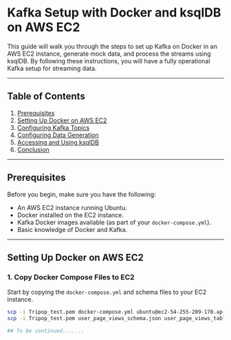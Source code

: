 # Kafka Setup with Docker and ksqlDB on AWS EC2

This guide will walk you through the steps to set up Kafka on Docker in an AWS EC2 instance, generate mock data, and process the streams using ksqlDB. By following these instructions, you will have a fully operational Kafka setup for streaming data.

---

## Table of Contents

1. [Prerequisites](#prerequisites)
2. [Setting Up Docker on AWS EC2](#setting-up-docker-on-aws-ec2)
3. [Configuring Kafka Topics](#configuring-kafka-topics)
4. [Configuring Data Generation](#configuring-data-generation)
5. [Accessing and Using ksqlDB](#accessing-and-using-ksqldb)
6. [Conclusion](#conclusion)

---

## Prerequisites

Before you begin, make sure you have the following:

- An AWS EC2 instance running Ubuntu.
- Docker installed on the EC2 instance.
- Kafka Docker images available (as part of your `docker-compose.yml`).
- Basic knowledge of Docker and Kafka.

---

## Setting Up Docker on AWS EC2

### 1. Copy Docker Compose Files to EC2

Start by copying the `docker-compose.yml` and schema files to your EC2 instance.

```bash
scp -i Tripop_test.pem docker-compose.yml ubuntu@ec2-54-255-209-170.ap-southeast-1.compute.amazonaws.com:/home/ubuntu
scp -i Tripop_test.pem user_page_views_schema.json user_page_views_table.json ubuntu@ec2-54-255-209-170.ap-southeast-1.compute.amazonaws.com:/home/ubuntu

## To be continued.......
